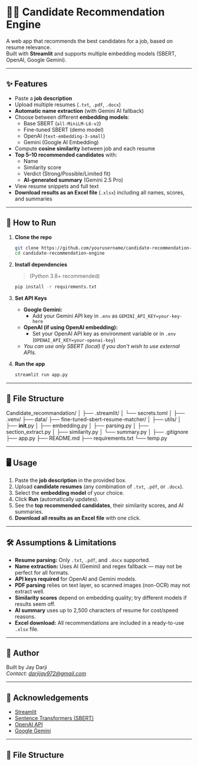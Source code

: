 # 🕵️‍♂️ Candidate Recommendation Engine

A web app that recommends the best candidates for a job, based on resume relevance.  
Built with **Streamlit** and supports multiple embedding models (SBERT, OpenAI, Google Gemini).

---

## ✨ Features

- Paste a **job description**
- Upload multiple resumes (`.txt`, `.pdf`, `.docx`)
- **Automatic name extraction** (with Gemini AI fallback)
- Choose between different **embedding models**:
  - Base SBERT (`all-MiniLM-L6-v2`)
  - Fine-tuned SBERT (demo model)
  - OpenAI (`text-embedding-3-small`)
  - Gemini (Google AI Embedding)
- Compute **cosine similarity** between job and each resume
- **Top 5–10 recommended candidates** with:
  - Name
  - Similarity score
  - Verdict (Strong/Possible/Limited fit)
  - **AI-generated summary** (Gemini 2.5 Pro)
- View resume snippets and full text
- **Download results as an Excel file** (`.xlsx`) including all names, scores, and summaries

---

## 🚀 How to Run

1. **Clone the repo**

    ```bash
    git clone https://github.com/yourusername/candidate-recommendation-engine.git
    cd candidate-recommendation-engine
    ```

2. **Install dependencies**

    > (Python 3.8+ recommended)
    ```bash
    pip install -r requirements.txt
    ```

3. **Set API Keys**  
   - **Google Gemini:**  
     - Add your Gemini API key in `.env` as `GEMINI_API_KEY=your-key-here`
   - **OpenAI (if using OpenAI embedding):**  
     - Set your OpenAI API key as environment variable or in `.env` (`OPENAI_API_KEY=your-openai-key`)
   - _You can use only SBERT (local) if you don't wish to use external APIs._

4. **Run the app**

    ```bash
    streamlit run app.py
    ```
---

## 📂 File Structure
Candidate_recommandation/
│
├── .streamlit/
│   └── secrets.toml
│
├── .venv/
├── data/
├── fine-tuned-sbert-resume-matcher/
│
├── utils/
│   ├── __init__.py
│   ├── embedding.py
│   ├── parsing.py
│   ├── section_extract.py
│   ├── similarity.py
│   └── summary.py
│
├── .gitignore
├── app.py
├── README.md
├── requirements.txt
└── temp.py

---

## 🖥️ Usage

1. Paste the **job description** in the provided box.
2. Upload **candidate resumes** (any combination of `.txt`, `.pdf`, or `.docx`).
3. Select the **embedding model** of your choice.
4. Click **Run** (automatically updates).
5. See the **top recommended candidates**, their similarity scores, and AI summaries.
6. **Download all results as an Excel file** with one click.

---

## 🛠️ Assumptions & Limitations

- **Resume parsing:** Only `.txt`, `.pdf`, and `.docx` supported.  
- **Name extraction:** Uses AI (Gemini) and regex fallback — may not be perfect for all formats.
- **API keys required** for OpenAI and Gemini models.
- **PDF parsing** relies on text layer, so scanned images (non-OCR) may not extract well.
- **Similarity scores** depend on embedding quality; try different models if results seem off.
- **AI summary** uses up to 2,500 characters of resume for cost/speed reasons.
- **Excel download:** All recommendations are included in a ready-to-use `.xlsx` file.

---

## 👤 Author

Built by Jay Darji  
_Contact: [darjijay972@gmail.com](mailto:darjijay972@gmail.com)_

---

## 🙏 Acknowledgements

- [Streamlit](https://streamlit.io/)
- [Sentence Transformers (SBERT)](https://www.sbert.net/)
- [OpenAI API](https://platform.openai.com/)
- [Google Gemini](https://ai.google.dev/gemini-api/docs)

---


## 📂 File Structure


